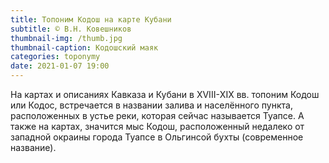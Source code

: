 ```yaml
---
title: Топоним Кодош на карте Кубани
subtitle: © В.Н. Ковешников
thumbnail-img: /thumb.jpg
thumbnail-caption: Кодошский маяк
categories: toponymy
date: 2021-01-07 19:00
---
```

На картах и описаниях Кавказа и Кубани в ХVIII-ХIХ вв. топоним Кодош или Кодос, встречается в названии залива и населённого пункта, расположенных в устье реки, которая сейчас называется Туапсе. А также на картах, значится мыс Кодош, расположенный недалеко от западной окраины города Туапсе в Ольгинсой бухты (современное название).
